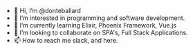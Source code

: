 - 👋 Hi, I’m @donteballard
- 👀 I’m interested in programming and software development.
- 🌱 I’m currently learning Elixir, Phoenix Framework, Vue.js
- 💞️ I’m looking to collaborate on SPA's, Full Stack Applications.
- 📫 How to reach me slack, and here.

<!---
This is a ✨ special ✨ repository!
--->
